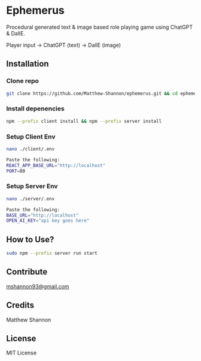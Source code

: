 # Ephemerus

Procedural generated text & image based role playing game using ChatGPT & DallE.

Player input -> ChatGPT (text) -> DallE (image)

## Installation
### Clone repo
```bash
git clone https://github.com/Matthew-Shannon/ephemerus.git && cd ephemerus
```

### Install depenencies
```bash
npm --prefix client install && npm --prefix server install
```

### Setup Client Env

```bash
nano ./client/.env

Paste the following:
REACT_APP_BASE_URL="http://localhost"
PORT=80
```

### Setup Server Env
```bash 
nano ./server/.env

Paste the following:
BASE_URL="http://localhost"
OPEN_AI_KEY="api key goes here"
```

## How to Use?
```bash
sudo npm --prefix server run start
``` 

## Contribute
mshannon93@gmail.com

## Credits
Matthew Shannon

## License
MIT License
